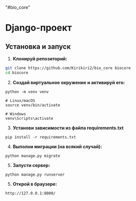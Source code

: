 "#bio_core" 
# Django-проект

## Установка и запуск

1. **Клонируй репозиторий:**

```bash / Win + R
git clone https://github.com/Kirikiri2/bio_core biocore
cd biocore
```

2. **Создай виртуальное окружение и активируй его:**
```
python -m venv venv

# Linux/macOS
source venv/bin/activate

# Windows
venv\Scripts\activate
```
3. **Установи зависимости из файла requirements.txt**
```
pip install -r requirements.txt
```
4. **Выполни миграции (на всякий случай):**
```
python manage.py migrate
```
5. **Запусти сервер:**
```
python manage.py runserver
```
5. **Открой в браузере:**
```
http://127.0.0.1:8000/
```